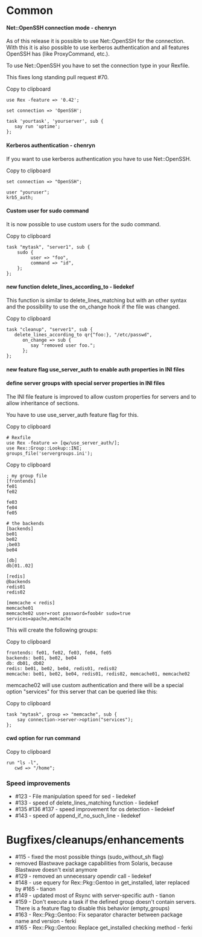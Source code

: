 Common
======

#### Net::OpenSSH connection mode - chenryn

As of this release it is possible to use Net::OpenSSH for the connection. With this it is also possible to use kerberos authentication and all features OpenSSH has (like ProxyCommand, etc.).

To use Net::OpenSSH you have to set the connection type in your Rexfile.

This fixes long standing pull request \#70.

Copy to clipboard

    use Rex -feature => '0.42';

    set connection => 'OpenSSH';

    task 'yourtask', 'yourserver', sub {
       say run 'uptime';
    };

#### Kerberos authentication - chenryn

If you want to use kerberos authentication you have to use Net::OpenSSH.

Copy to clipboard

    set connection => "OpenSSH";

    user "youruser";
    krb5_auth;

#### Custom user for sudo command

It is now possible to use custom users for the sudo command.

Copy to clipboard

    task "mytask", "server1", sub {
        sudo {
             user => "foo",
             command => "id",
        };
    };

#### new function delete\_lines\_according\_to - liedekef

This function is similar to delete\_lines\_matching but with an other syntax and the possibility to use the on\_change hook if the file was changed.

Copy to clipboard

    task "cleanup", "server1", sub {
       delete_lines_according_to qr{^foo:}, "/etc/passwd",
          on_change => sub {
             say "removed user foo.";
          };
    };

#### new feature flag use\_server\_auth to enable auth properties in INI files

#### define server groups with special server properties in INI files

The INI file feature is improved to allow custom properties for servers and to allow inheritance of sections.

You have to use use\_server\_auth feature flag for this.

Copy to clipboard

    # Rexfile
    use Rex -feature => [qw/use_server_auth/];
    use Rex::Group::Lookup::INI;
    groups_file('servergroups.ini');

Copy to clipboard

    ; my group file
    [frontends]
    fe01
    fe02

    fe03
    fe04
    fe05

    # the backends
    [backends]
    be01
    be02
    ;be03
    be04

    [db]
    db[01..02]

    [redis]
    @backends
    redis01
    redis02

    [memcache < redis]
    memcache01
    memcache02 user=root password=foob4r sudo=true services=apache,memcache

This will create the following groups:

Copy to clipboard

    frontends: fe01, fe02, fe03, fe04, fe05
    backends: be01, be02, be04
    db: db01, db02
    redis: be01, be02, be04, redis01, redis02
    memcache: be01, be02, be04, redis01, redis02, memcache01, memcache02

memcache02 will use custom authentication and there will be a special option "services" for this server that can be queried like this:

Copy to clipboard

    task "mytask", group => "memcache", sub {
        say connection->server->option("services");
    };

#### cwd option for run command

Copy to clipboard

    run "ls -l",
       cwd => "/home";

### Speed improvements

-   \#123 - File manipulation speed for sed - liedekef
-   \#133 - speed of delete\_lines\_matching function - liedekef
-   \#135 \#136 \#137 - speed improvement for os detection - liedekef
-   \#143 - speed of append\_if\_no\_such\_line - liedekef

Bugfixes/cleanups/enhancements
==============================

-   \#115 - fixed the most possible things (sudo\_without\_sh flag)
-   removed Blastwave package capabilities from Solaris, because Blastwave doesn't exist anymore
-   \#129 - removed an unnecessary opendir call - liedekef
-   \#148 - use equery for Rex::Pkg::Gentoo in get\_installed, later replaced by \#165 - tianon
-   \#149 - updated most of Rsync with server-specific auth - tianon
-   \#159 - Don't execute a task if the defined group doesn't contain servers. There is a feature flag to disable this behavior (empty\_groups)
-   \#163 - Rex::Pkg::Gentoo: Fix separator character between package name and version - ferki
-   \#165 - Rex::Pkg::Gentoo: Replace get\_installed checking method - ferki

